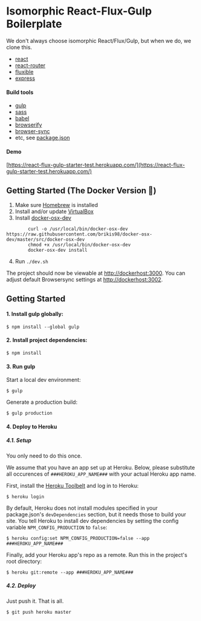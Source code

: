 # Isomorphic React-Flux-Gulp Boilerplate

We don't always choose isomorphic React/Flux/Gulp, but when we do, we clone this.

- [react](https://facebook.github.io/react/)
- [react-router](https://github.com/rackt/react-router)
- [fluxible](http://fluxible.io/)
- [express](http://expressjs.com/)

#### Build tools

- [gulp](http://gulpjs.com/)
- [sass](http://sass-lang.com/)
- [babel](https://babeljs.io/)
- [browserify](http://browserify.org/)
- [browser-sync](http://www.browsersync.io/)
- etc, see [package.json](https://raw.githubusercontent.com/MadeInHaus/react-flux-gulp-starter/master/package.json)

#### Demo

[https://react-flux-gulp-starter-test.herokuapp.com/](https://react-flux-gulp-starter-test.herokuapp.com/)

## Getting Started (The Docker Version 🐳)

1. Make sure [Homebrew](http://brew.sh/) is installed
2. Install and/or update [VirtualBox](https://www.virtualbox.org/wiki/Download)
3. Install [docker-osx-dev](https://github.com/brikis98/docker-osx-dev#install)

```
        curl -o /usr/local/bin/docker-osx-dev https://raw.githubusercontent.com/brikis98/docker-osx-dev/master/src/docker-osx-dev
        chmod +x /usr/local/bin/docker-osx-dev
        docker-osx-dev install
```

4. Run `./dev.sh`

The project should now be viewable at [http://dockerhost:3000](http://dockerhost:3000). You can adjust default Browsersync settings at [http://dockerhost:3002](http://dockerhost:3002).

## Getting Started

#### 1. Install gulp globally:

```
$ npm install --global gulp
```

#### 2. Install project dependencies:

```
$ npm install
```

#### 3. Run gulp

Start a local dev environment:

```
$ gulp
```

Generate a production build:

```
$ gulp production
```

#### 4. Deploy to Heroku

##### 4.1. Setup

You only need to do this once.

We assume that you have an app set up at Heroku. Below, please substitute all occurences of `###HEROKU_APP_NAME###` with your actual Heroku app name.

First, install the [Heroku Toolbelt](https://toolbelt.heroku.com/) and log in to Heroku:

```
$ heroku login
```

By default, Heroku does not install modules specified in your package.json's `devDependencies` section, but it needs those to build your site. You tell Heroku to install dev dependencies by setting the config variable `NPM_CONFIG_PRODUCTION` to `false`:

```
$ heroku config:set NPM_CONFIG_PRODUCTION=false --app ###HEROKU_APP_NAME###
```

Finally, add your Heroku app's repo as a remote. Run this in the project's root directory:

```
$ heroku git:remote --app ###HEROKU_APP_NAME###
```

##### 4.2. Deploy

Just push it. That is all.

```
$ git push heroku master
```
